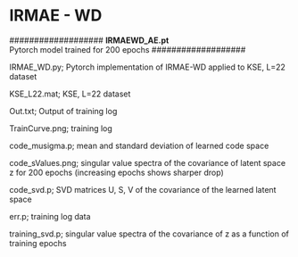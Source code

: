 # IRMAE - WD

###################
**IRMAEWD_AE.pt**  
Pytorch model trained for 200 epochs
###################

IRMAE_WD.py; Pytorch implementation of IRMAE-WD applied to KSE, L=22 dataset

KSE_L22.mat; KSE, L=22 dataset

Out.txt; Output of training log

TrainCurve.png; training log

code_musigma.p; mean and standard deviation of learned code space

code_sValues.png; singular value spectra of the covariance of latent space z for 200 epochs (increasing epochs shows sharper drop)

code_svd.p; SVD matrices U, S, V of the covariance of the learned latent space

err.p; training log data

training_svd.p; singular value spectra of the covariance of z as a function of training epochs
